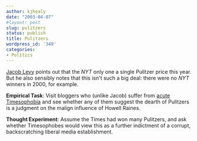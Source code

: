 ```yaml
---
author: kjhealy
date: "2003-04-07"
#layout: post
slug: pulitzers
status: publish
title: Pulitzers
wordpress_id: '349'
categories:
- Politics
---
```


[Jacob Levy](http://volokh.blogspot.com/2003_04_06_volokh_archive.html#200111298) points out that the *NYT* only one a single Pulitzer price this year. But he also sensibly notes that this isn't such a big deal: there were no *NYT* winners in 2000, for example.

**Empirical Task**: Visit bloggers who (unlike Jacob) suffer from [acute Timesophobia](http://www.andrewsullivan) and see whether any of them suggest the dearth of Pulitzers is a judgment on the malign influence of Howell Raines.

**Thought Experiment**: Assume the Times had won many Pulitzers, and ask whether Timesophobes would view this as a further indictment of a corrupt, backscratching liberal media establishment.
